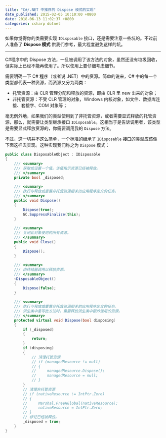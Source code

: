 ```yaml
---
title: "C#/.NET 中推荐的 Dispose 模式的实现"
date_published: 2015-02-05 10:10:00 +0800
date: 2018-06-13 11:02:37 +0800
categories: csharp dotnet
---
```


如果你觉得你的类需要实现 `IDisposable` 接口，还是需要注意一些坑的。不过前人准备了 **Dispose 模式** 供我们参考，最大程度避免这样的坑。

---

C#程序中的 Dispose 方法，一旦被调用了该方法的对象，虽然还没有垃圾回收，但实际上已经不能再使用了。所以使用上要仔细考虑细节。

需要明确一下 C# 程序（或者说 .NET）中的资源。简单的说来，C# 中的每一个类型都代表一种资源，而资源又分为两类：

- 托管资源：由 CLR 管理分配和释放的资源，即由 CLR 里 new 出来的对象；
- 非托管资源：不受 CLR 管理的对象，Windows 内核对象，如文件、数据库连接、套接字、COM 对象等；

毫无例外地，如果我们的类型使用到了非托管资源，或者需要显式释放的托管资源，那么，就需要让类型继承接口 `IDisposable`。这相当于是告诉调用者，该类型是需要显式释放资源的，你需要调用我的 `Dispose` 方法。

不过，这一切并不这么简单，一个标准的继承了 `IDisposable` 接口的类型应该像下面这样去实现。这种实现我们称之为 `Dispose` 模式：

```csharp
public class DisposableObject : IDisposable
{
    /// <summary>
    /// 获取或设置一个值。该值指示资源已经被释放。
    /// </summary>
    private bool _disposed;
  
    /// <summary>
    /// 执行与释放或重置非托管资源相关的应用程序定义的任务。
    /// </summary>
    public void Dispose()
    {
        Dispose(true);
        GC.SuppressFinalize(this);
    }
  
    /// <summary>
    /// 关闭此对象使用的所有资源。
    /// </summary>
    public void Close()
    {
        Dispose();
    }
  
    /// <summary>
    /// 由终结器调用以释放资源。
    /// </summary>
    ~DisposableObject()
    {
        Dispose(false);
    }
  
    /// <summary>
    /// 执行与释放或重置非托管资源相关的应用程序定义的任务。
    /// 派生类中重写此方法时，需要释放派生类中额外使用的资源。
    /// </summary>
    protected virtual void Dispose(bool disposing)
    {
        if (_disposed)
        {
            return;
        }
        if (disposing)
        {
            // 清理托管资源
            // if (managedResource != null)
            // {
            //     managedResource.Dispose();
            //     managedResource = null;
            // }
        }
        // 清理非托管资源
        // if (nativeResource != IntPtr.Zero)
        // {
        //     Marshal.FreeHGlobal(nativeResource);
        //     nativeResource = IntPtr.Zero;
        // }
        // 标记已经被释放。
        _disposed = true;
    }
}
```
